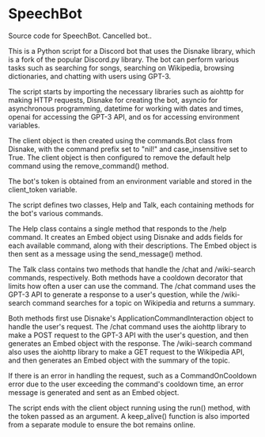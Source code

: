 # SpeechBot
Source code for SpeechBot. Cancelled bot..

This is a Python script for a Discord bot that uses the Disnake library, which is a fork of the popular Discord.py library. The bot can perform various tasks such as searching for songs, searching on Wikipedia, browsing dictionaries, and chatting with users using GPT-3.

The script starts by importing the necessary libraries such as aiohttp for making HTTP requests, Disnake for creating the bot, asyncio for asynchronous programming, datetime for working with dates and times, openai for accessing the GPT-3 API, and os for accessing environment variables.

The client object is then created using the commands.Bot class from Disnake, with the command prefix set to "nil!" and case_insensitive set to True. The client object is then configured to remove the default help command using the remove_command() method.

The bot's token is obtained from an environment variable and stored in the client_token variable.

The script defines two classes, Help and Talk, each containing methods for the bot's various commands.

The Help class contains a single method that responds to the /help command. It creates an Embed object using Disnake and adds fields for each available command, along with their descriptions. The Embed object is then sent as a message using the send_message() method.

The Talk class contains two methods that handle the /chat and /wiki-search commands, respectively. Both methods have a cooldown decorator that limits how often a user can use the command. The /chat command uses the GPT-3 API to generate a response to a user's question, while the /wiki-search command searches for a topic on Wikipedia and returns a summary.

Both methods first use Disnake's ApplicationCommandInteraction object to handle the user's request. The /chat command uses the aiohttp library to make a POST request to the GPT-3 API with the user's question, and then generates an Embed object with the response. The /wiki-search command also uses the aiohttp library to make a GET request to the Wikipedia API, and then generates an Embed object with the summary of the topic.

If there is an error in handling the request, such as a CommandOnCooldown error due to the user exceeding the command's cooldown time, an error message is generated and sent as an Embed object.

The script ends with the client object running using the run() method, with the token passed as an argument. A keep_alive() function is also imported from a separate module to ensure the bot remains online.
